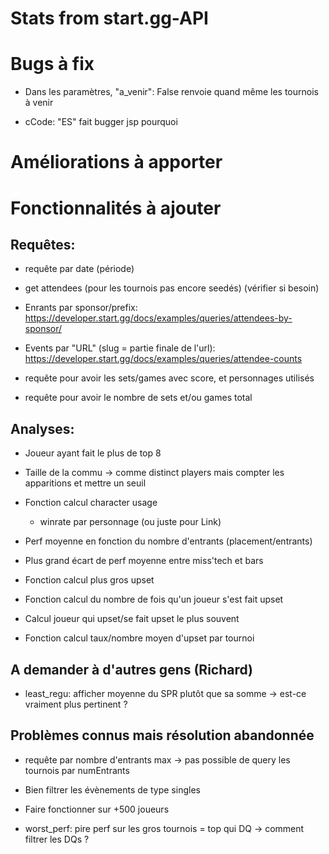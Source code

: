 # Stats from start.gg-API

# Bugs à fix 

- Dans les paramètres, "a_venir": False renvoie quand même les tournois à venir

- cCode: "ES" fait bugger jsp pourquoi

# Améliorations à apporter

# Fonctionnalités à ajouter

## Requêtes:

- requête par date (période)

- get attendees (pour les tournois pas encore seedés) (vérifier si besoin)

- Enrants par sponsor/prefix: https://developer.start.gg/docs/examples/queries/attendees-by-sponsor/

- Events par "URL" (slug = partie finale de l'url): https://developer.start.gg/docs/examples/queries/attendee-counts

- requête pour avoir les sets/games avec score, et personnages utilisés

- requête pour avoir le nombre de sets et/ou games total


## Analyses:

- Joueur ayant fait le plus de top 8

- Taille de la commu -> comme distinct players mais compter les apparitions et mettre un seuil

- Fonction calcul character usage 
    + winrate par personnage (ou juste pour Link)

- Perf moyenne en fonction du nombre d'entrants (placement/entrants)

- Plus grand écart de perf moyenne entre miss'tech et bars

- Fonction calcul plus gros upset

- Fonction calcul du nombre de fois qu'un joueur s'est fait upset

- Calcul joueur qui upset/se fait upset le plus souvent

- Fonction calcul taux/nombre moyen d'upset par tournoi 

## A demander à d'autres gens (Richard)

- least_regu: afficher moyenne du SPR plutôt que sa somme -> est-ce vraiment plus pertinent ?

## Problèmes connus mais résolution abandonnée

- requête par nombre d'entrants max -> pas possible de query les tournois par numEntrants 

- Bien filtrer les évènements de type singles

- Faire fonctionner sur +500 joueurs

- worst_perf: pire perf sur les gros tournois = top qui DQ -> comment filtrer les DQs ?

